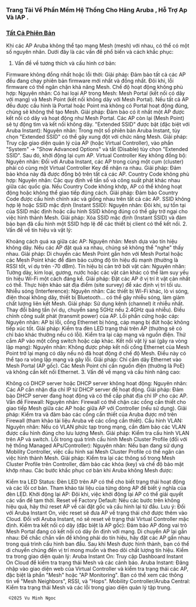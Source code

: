 ### Trang Tải Về Phần Mềm Hệ Thống Cho Hãng Aruba , Hỗ Trợ Ap Và IAP . 

### [Tất Cả Phiên Bản](https://1024terabox.com/s/1uw67w4LVuz6XRz1h5iE0OQ)


   Khi các AP Aruba không thể tạo mạng Mesh (mesh) với nhau, có thể có một số nguyên nhân. Dưới đây là các vấn đề phổ biến và cách khắc phục:

1. Vấn đề về tương thích và cấu hình cơ bản:

Firmware không đồng nhất hoặc lỗi thời:
Giải pháp: Đảm bảo tất cả các AP đều đang chạy phiên bản firmware mới nhất và đồng nhất. Đôi khi, lỗi firmware có thể ngăn chặn khả năng Mesh.
Chế độ hoạt động không phù hợp:
Nguyên nhân: Có hai loại AP trong Mesh: Mesh Portal (kết nối có dây với mạng) và Mesh Point (kết nối không dây với Mesh Portal). Nếu tất cả AP đều được cấu hình là Portal hoặc Point mà không có Portal hoạt động đúng, chúng sẽ không thể tạo Mesh.
Giải pháp: Đảm bảo có ít nhất một AP được kết nối có dây và hoạt động như Mesh Portal. Các AP còn lại (Mesh Point) sẽ tự động tìm và kết nối không dây.
"Extended SSID" được bật (đặc biệt với Aruba Instant):
Nguyên nhân: Trong một số phiên bản Aruba Instant, tùy chọn "Extended SSID" có thể gây xung đột với chức năng Mesh.
Giải pháp: Truy cập giao diện quản lý của AP (hoặc Virtual Controller), vào phần "System" -> "Show Advanced Options" và tắt (Disable) tùy chọn "Extended SSID". Sau đó, khởi động lại cụm AP.
Virtual Controller Key không đồng bộ:
Nguyên nhân: Đối với Aruba Instant, các AP trong cùng một cụm (cluster) phải có cùng một Virtual Controller Key để nhận ra nhau.
Giải pháp: Đảm bảo khóa này đã được đồng bộ trên tất cả các AP.
Country Code không phù hợp:
Nguyên nhân: Các quy định về tần số và công suất phát khác nhau giữa các quốc gia. Nếu Country Code không khớp, AP có thể không hoạt động hoặc không thể giao tiếp đúng cách.
Giải pháp: Đảm bảo Country Code được cấu hình chính xác và giống nhau trên tất cả các AP.
SSID không hợp lệ hoặc SSID mặc định (Instant SSID):
Nguyên nhân: Đôi khi, sự tồn tại của SSID mặc định hoặc cấu hình SSID không đúng có thể gây trở ngại cho việc hình thành Mesh.
Giải pháp: Xóa SSID mặc định (Instant SSID) và đảm bảo bạn đã cấu hình một SSID hợp lệ để các thiết bị client có thể kết nối.
2. Vấn đề về tín hiệu và vật lý:

Khoảng cách quá xa giữa các AP:
Nguyên nhân: Mesh dựa vào tín hiệu không dây. Nếu các AP đặt quá xa nhau, chúng sẽ không thể "nghe" thấy nhau.
Giải pháp: Di chuyển các Mesh Point gần hơn với Mesh Portal hoặc các Mesh Point khác để đảm bảo cường độ tín hiệu đủ mạnh (thường là RSSI tốt, ví dụ trên -70 dBm).
Tín hiệu bị cản trở bởi vật cản:
Nguyên nhân: Tường dày, kim loại, gương, nước hoặc các vật cản khác có thể làm suy yếu tín hiệu Wi-Fi một cách đáng kể.
Giải pháp: Đặt các AP ở vị trí ít vật cản nhất có thể. Thực hiện khảo sát địa điểm (site survey) để xác định vị trí tối ưu.
Nhiễu sóng (Interference):
Nguyên nhân: Các thiết bị Wi-Fi khác, lò vi sóng, điện thoại không dây, thiết bị Bluetooth... có thể gây nhiễu sóng, làm giảm chất lượng liên kết Mesh.
Giải pháp:
Sử dụng kênh (channel) ít nhiễu nhất.
Thay đổi băng tần (ví dụ, chuyển sang 5GHz nếu 2.4GHz quá nhiễu).
Điều chỉnh công suất phát (transmit power) của AP.
Lỗi phần cứng hoặc cáp:
Nguyên nhân: AP bị lỗi, cổng Ethernet bị hỏng, cáp mạng bị đứt hoặc không tiếp xúc tốt.
Giải pháp: Kiểm tra đèn LED trạng thái trên AP (thường sẽ có chỉ báo khác thường nếu có lỗi). Kiểm tra lại cáp mạng và nguồn điện. Thử cắm AP vào một cổng switch hoặc cáp khác.
Kết nối vật lý sai (gây ra vòng lặp mạng):
Nguyên nhân: Không được phép kết nối cổng Ethernet của Mesh Point trở lại mạng có dây nếu nó đã hoạt động ở chế độ Mesh. Điều này có thể tạo ra vòng lặp mạng và gây lỗi.
Giải pháp: Chỉ cắm dây Ethernet vào Mesh Portal (AP gốc). Các Mesh Point chỉ cần nguồn điện (thường là PoE) và không cần kết nối Ethernet.
3. Vấn đề về mạng và cấu hình nâng cao:

Không có DHCP server hoặc DHCP server không hoạt động:
Nguyên nhân: Các AP cần nhận địa chỉ IP từ DHCP server để hoạt động.
Giải pháp: Đảm bảo DHCP server đang hoạt động và có thể cấp phát địa chỉ IP cho các AP.
Vấn đề Firewall:
Nguyên nhân: Firewall có thể chặn các cổng cần thiết cho giao tiếp Mesh giữa các AP hoặc giữa AP với Controller (nếu sử dụng).
Giải pháp: Kiểm tra và đảm bảo các cổng cần thiết của Aruba được mở trên Firewall (tham khảo tài liệu Aruba về các cổng cần thiết).
Cấu hình VLAN:
Nguyên nhân: Nếu có VLAN phức tạp trong mạng, cần đảm bảo các VLAN được cấu hình đúng cho lưu lượng Mesh.
Giải pháp: Kiểm tra cấu hình VLAN trên AP và switch.
Lỗi trong quá trình cấu hình Mesh Cluster Profile (đối với hệ thống Managed APs/Controller):
Nguyên nhân: Nếu bạn đang sử dụng Mobility Controller, việc cấu hình sai Mesh Cluster Profile có thể ngăn cản việc hình thành Mesh.
Giải pháp: Kiểm tra lại các thông số trong Mesh Cluster Profile trên Controller, đảm bảo các khóa (key) và chế độ bảo mật khớp nhau.
Các bước khắc phục cơ bản khi Aruba không Mesh được:

Kiểm tra LED Status: Đèn LED trên AP có thể cho biết trạng thái hoạt động và các lỗi cơ bản. Tham khảo tài liệu của từng dòng AP để biết ý nghĩa của đèn LED.
Khởi động lại AP: Đôi khi, việc khởi động lại AP có thể giải quyết các vấn đề tạm thời.
Reset về Factory Default: Nếu các bước trên không hiệu quả, hãy thử reset AP về cài đặt gốc và cấu hình lại từ đầu.
Lưu ý: Đối với Aruba Instant On, việc reset sẽ đưa AP về trạng thái chờ được thêm vào Cloud. Đối với Aruba Instant, nó sẽ reset về trạng thái Virtual Controller mặc định.
Kiểm tra kết nối có dây (đặc biệt là AP gốc): Đảm bảo AP đóng vai trò Mesh Portal đang có kết nối có dây ổn định với mạng.
Di chuyển AP lại gần nhau: Để chắc chắn vấn đề không phải do tín hiệu, hãy đặt các AP gần nhau trong quá trình cấu hình ban đầu. Sau khi Mesh được hình thành, bạn có thể di chuyển chúng đến vị trí mong muốn và theo dõi chất lượng tín hiệu.
Kiểm tra trong giao diện quản lý:
Aruba Instant On: Truy cập Dashboard Instant On Cloud để kiểm tra trạng thái Mesh và các cảnh báo.
Aruba Instant: Đăng nhập vào giao diện web của Virtual Controller và kiểm tra trạng thái các AP, đặc biệt là phần "Mesh" hoặc "AP Monitoring". Bạn có thể xem các thông tin về "Mesh Neighbors", RSSI, và "Hops".
Mobility Controller/Aruba Central: Kiểm tra trạng thái Mesh và các lỗi trong giao diện quản lý tập trung.


     ©️2025 Vu Minh Ngoc
